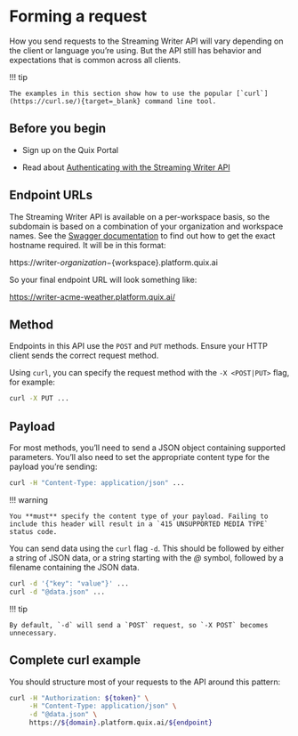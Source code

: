 # Forming a request

How you send requests to the Streaming Writer API will vary depending on
the client or language you’re using. But the API still has behavior and
expectations that is common across all clients.

!!! tip

	The examples in this section show how to use the popular [`curl`](https://curl.se/){target=_blank} command line tool.

## Before you begin

  - Sign up on the Quix Portal

  - Read about [Authenticating with the Streaming Writer
    API](authenticate.md)

## Endpoint URLs

The Streaming Writer API is available on a per-workspace basis, so the
subdomain is based on a combination of your organization and workspace
names. See the [Swagger
documentation](get-swagger.md) to find out how
to get the exact hostname required. It will be in this format:

https://writer-${organization}-${workspace}.platform.quix.ai

So your final endpoint URL will look something like:

https://writer-acme-weather.platform.quix.ai/

## Method

Endpoints in this API use the `POST` and `PUT` methods. Ensure your HTTP
client sends the correct request method.

Using `curl`, you can specify the request method with the `-X
<POST|PUT>` flag, for example:

``` bash
curl -X PUT ...
```

## Payload

For most methods, you’ll need to send a JSON object containing supported
parameters. You’ll also need to set the appropriate content type for the
payload you’re sending:

``` bash
curl -H "Content-Type: application/json" ...
```

!!! warning

	You **must** specify the content type of your payload. Failing to
	include this header will result in a `415 UNSUPPORTED MEDIA TYPE`
	status code.

You can send data using the `curl` flag `-d`. This should be followed by
either a string of JSON data, or a string starting with the *@* symbol,
followed by a filename containing the JSON data.

``` bash
curl -d '{"key": "value"}' ...
curl -d "@data.json" ...
```

!!! tip

	By default, `-d` will send a `POST` request, so `-X POST` becomes unnecessary.

## Complete curl example

You should structure most of your requests to the API around this
pattern:

``` bash
curl -H "Authorization: ${token}" \
     -H "Content-Type: application/json" \
     -d "@data.json" \
     https://${domain}.platform.quix.ai/${endpoint}
```
